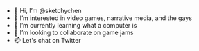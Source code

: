 - 👋 Hi, I’m @sketchychen
- 👀 I’m interested in video games, narrative media, and the gays
- 🌱 I’m currently learning what a computer is
- 💞️ I’m looking to collaborate on game jams
- 📫 Let's chat on Twitter

<!---
sketchychen/sketchychen is a ✨ special ✨ repository because its `README.md` (this file) appears on your GitHub profile.
You can click the Preview link to take a look at your changes.
--->
